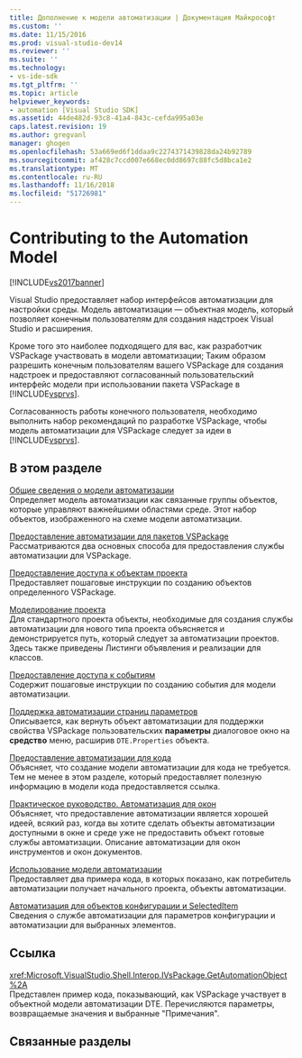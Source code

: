 ```yaml
---
title: Дополнение к модели автоматизации | Документация Майкрософт
ms.custom: ''
ms.date: 11/15/2016
ms.prod: visual-studio-dev14
ms.reviewer: ''
ms.suite: ''
ms.technology:
- vs-ide-sdk
ms.tgt_pltfrm: ''
ms.topic: article
helpviewer_keywords:
- automation [Visual Studio SDK]
ms.assetid: 44de482d-93c8-41a4-843c-cefda995a03e
caps.latest.revision: 19
ms.author: gregvanl
manager: ghogen
ms.openlocfilehash: 53a669ed6f1ddaa9c2274371439828da24b92789
ms.sourcegitcommit: af428c7ccd007e668ec0dd8697c88fc5d8bca1e2
ms.translationtype: MT
ms.contentlocale: ru-RU
ms.lasthandoff: 11/16/2018
ms.locfileid: "51726981"
---
```

# <a name="contributing-to-the-automation-model"></a>Contributing to the Automation Model
[!INCLUDE[vs2017banner](../../includes/vs2017banner.md)]

Visual Studio предоставляет набор интерфейсов автоматизации для настройки среды. Модель автоматизации — объектная модель, который позволяет конечным пользователям для создания надстроек Visual Studio и расширения.  
  
 Кроме того это наиболее подходящего для вас, как разработчик VSPackage участвовать в модели автоматизации; Таким образом разрешить конечным пользователям вашего VSPackage для создания надстроек и предоставляют согласованный пользовательский интерфейс модели при использовании пакета VSPackage в [!INCLUDE[vsprvs](../../includes/vsprvs-md.md)].  
  
 Согласованность работы конечного пользователя, необходимо выполнить набор рекомендаций по разработке VSPackage, чтобы модель автоматизации для VSPackage следует за идеи в [!INCLUDE[vsprvs](../../includes/vsprvs-md.md)].  
  
## <a name="in-this-section"></a>В этом разделе  
 [Общие сведения о модели автоматизации](../../extensibility/internals/automation-model-overview.md)  
 Определяет модель автоматизации как связанные группы объектов, которые управляют важнейшими областями среде. Этот набор объектов, изображенного на схеме модели автоматизации.  
  
 [Предоставление автоматизации для пакетов VSPackage](../../extensibility/internals/providing-automation-for-vspackages.md)  
 Рассматриваются два основных способа для предоставления службы автоматизации для VSPackage.  
  
 [Предоставление доступа к объектам проекта](../../extensibility/internals/exposing-project-objects.md)  
 Предоставляет пошаговые инструкции по созданию объектов определенного VSPackage.  
  
 [Моделирование проекта](../../extensibility/internals/project-modeling.md)  
 Для стандартного проекта объекты, необходимые для создания службы автоматизации для нового типа проекта объясняется и демонстрируется путь, который следует за автоматизации проектов. Здесь также приведены Листинги объявления и реализации для классов.  
  
 [Предоставление доступа к событиям](../../extensibility/internals/exposing-events-in-the-visual-studio-sdk.md)  
 Содержит пошаговые инструкции по созданию события для модели автоматизации.  
  
 [Поддержка автоматизации страниц параметров](../../extensibility/internals/automation-support-for-options-pages.md)  
 Описывается, как вернуть объект автоматизации для поддержки свойства VSPackage пользовательских **параметры** диалоговое окно на **средство** меню, расширив `DTE.Properties` объекта.  
  
 [Предоставление автоматизации для кода](../../extensibility/internals/providing-automation-for-code.md)  
 Объясняет, что создание модели автоматизации для кода не требуется. Тем не менее в этом разделе, который предоставляет полезную информацию в модели кода предоставляется ссылка.  
  
 [Практическое руководство. Автоматизация для окон](../../extensibility/internals/how-to-provide-automation-for-windows.md)  
 Объясняет, что предоставление автоматизации является хорошей идеей, всякий раз, когда вы хотите сделать объекты автоматизации доступными в окне и среде уже не предоставить объект готовые службы автоматизации. Описание автоматизации для окон инструментов и окон документов.  
  
 [Использование модели автоматизации](../../extensibility/internals/using-the-automation-model.md)  
 Предоставляет два примера кода, в которых показано, как потребитель автоматизации получает начального проекта, объекты автоматизации.  
  
 [Автоматизация для объектов конфигурации и SelectedItem](../../extensibility/internals/automation-for-configuration-and-selecteditem-objects.md)  
 Сведения о службе автоматизации для параметров конфигурации и автоматизации для выбранных элементов.  
  
## <a name="reference"></a>Ссылка  
 <xref:Microsoft.VisualStudio.Shell.Interop.IVsPackage.GetAutomationObject%2A>  
 Представлен пример кода, показывающий, как VSPackage участвует в объектной модели автоматизации DTE. Перечисляются параметры, возвращаемые значения и выбранные "Примечания".  
  
## <a name="related-sections"></a>Связанные разделы

